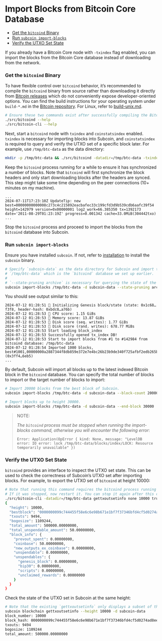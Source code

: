 # Import Blocks from Bitcoin Core Database

<!-- clap-markdown-toc -->

*   [Get the `bitcoind` Binary](#get-the-bitcoind-binary)
*   [Run `subcoin import-blocks`](#run-subcoin-import-blocks)
*   [Verify the UTXO Set State](#verify-the-utxo-set-state)

<!-- /clap-markdown-toc -->

If you already have a Bitcoin Core node with `-txindex` flag enabled, you can import the blocks from the Bitcoin Core database instead of downloading from the network.

### Get the `bitcoind` Binary

To have flexible control over `bitcoind` behavior, it’s recommended to compile the `bitcoind` binary from source rather than downloading it directly from [Bitcoin releases](https://github.com/bitcoin/bitcoin/releases) which do not conveniently expose developer-oriented options. You can find the build instructions for your operating system under `build-*.md` in the [Bitcoin repository](https://github.com/bitcoin/bitcoin/tree/master/doc). For Linux, refer to [build-unix.md](https://github.com/bitcoin/bitcoin/blob/master/doc/build-unix.md).

```bash
# Ensure these two commands exist after successfully compiling the Bitcoin Core source code.
./src/bitcoind --help
./src/bitcoin-cli --help
```

Next, start a `bitcoind` node with `txindex` and `coinstatsindex` enabled. `txindex` is necessary for importing blocks into Subcoin, and `coinstatsindex` is required to query and verify the UTXO set of a specific block later. For example, use `/tmp/btc-data` as the data directory:

```bash
mkdir -p /tmp/btc-data && ./src/bitcoind -datadir=/tmp/btc-data -txindex -coinstatsindex
```

Keep the `bitcoind` process running for a while to ensure it has synchronized a number of blocks. Note that `bitcoind` will first synchronize the block headers and only start downloading blocks after the headers are synced. This step might take some time depending on the peer connections (10+ minutes on my machine).

```log
...
2024-07-11T17:23:10Z UpdateTip: new best=00000000000008c273c4c215892eacbafec33c199cfd3d9b539cdb6aafc39f54 height=142979 version=0x00000001 log2_work=66.385350 tx=1392173 date='2011-08-29T01:23:19Z' progress=0.001342 cache=33.0MiB(304442txo)
...
```

Stop the `bitcoind` process and proceed to import the blocks from the `bitcoind` database into Subcoin.

### Run `subcoin import-blocks`

Ensure you have installed `subcoin`. If not, refer to [installation](./installation.md) to install the `subcoin` binary.

```bash
# Specify `subcoin-data` as the data directory for Subcoin and import the blocks from
# `/tmp/btc-data` which is the `bitcoind` database we set up earlier.
#
# `--state-pruning archive` is necessary for querying the state of the UTXO set later.
subcoin import-blocks /tmp/btc-data -d subcoin-data --state-pruning archive
```

You should see output similar to this:

```log
2024-07-12 01:28:51 🔨 Initializing Genesis block/state (state: 0x1c68…f3f8, header-hash: 0xbdc8…a76b)
2024-07-12 01:28:53 🏁 CPU score: 1.15 GiBs
2024-07-12 01:28:53 🏁 Memory score: 13.87 GiBs
2024-07-12 01:28:53 🏁 Disk score (seq. writes): 1.77 GiBs
2024-07-12 01:28:53 🏁 Disk score (rand. writes): 678.77 MiBs
2024-07-12 01:28:53 Start loading block_index
2024-07-12 01:28:53 Successfully opened tx_index DB!
2024-07-12 01:28:53 Start to import blocks from #1 to #142984 from bitcoind database: /tmp/btc-data
2024-07-12 01:28:54 Imported 1000 blocks, best#1001,00000000a2887344f8db859e372e7e4bc26b23b9de340f725afbf2edb265b4c6 (0x3ff4…6eb5)
...
```

By default, Subcoin will import all blocks up to the latest indexed Bitcoin block in the `bitcoind` database. You can specify the total number of blocks to import or the target number of blocks to import:

```bash
# Import 20000 blocks from the best block of Subcoin.
subcoin import-blocks /tmp/btc-data -d subcoin-data --block-count 20000

# Import blocks up to height 30000.
subcoin import-blocks /tmp/btc-data -d subcoin-data --end-block 30000
```

>
>NOTE:
>
>_The `bitcoind` process must be stopped when running the import-blocks command, otherwise you will encounter the following error_:
>
>```text
>Error: Application(OpError { kind: None, message: "LevelDB error: IO error: lock /tmp/btc-data/blocks/index/LOCK: Resource temporarily unavailable" })
>```

### Verify the UTXO Set State

`bitcoind` provides an interface to inspect the UTXO set state. This can be used to check the correctness of Subcoin’s UTXO set after importing blocks. For example, to export the UTXO set of `bitcoind` at height 10000:

```bash
# Note that running this command requires the bitcoind process running in the background.
# If it was stopped, now restart it. You can stop it again after this command finishes.
./src/bitcoin-cli -datadir=/tmp/btc-data gettxoutsetinfo none 10000 true
{
  "height": 10000,
  "bestblock": "0000000099c744455f58e6c6e98b671e1bf7f37346bfd4cf5d0274ad8ee660cb",
  "txouts": 9494,
  "bogosize": 1109244,
  "total_amount": 500000.00000000,
  "total_unspendable_amount": 50.00000000,
  "block_info": {
    "prevout_spent": 0.00000000,
    "coinbase": 50.00000000,
    "new_outputs_ex_coinbase": 0.00000000,
    "unspendable": 0.00000000,
    "unspendables": {
      "genesis_block": 0.00000000,
      "bip30": 0.00000000,
      "scripts": 0.00000000,
      "unclaimed_rewards": 0.00000000
    }
  }
}
```

Check the state of the UTXO set in Subcoin at the same height:

```bash
# Note that the existing `gettxoutsetinfo` only displays a subset of the information in `bitcoind`.
subcoin blockchain gettxoutsetinfo --height 10000 -d subcoin-data
block_number: 10000
block_hash: 0000000099c744455f58e6c6e98b671e1bf7f37346bfd4cf5d0274ad8ee660cb
txouts: 9494
bogosize: 1109244
total_amount: 500000.00000000
```
